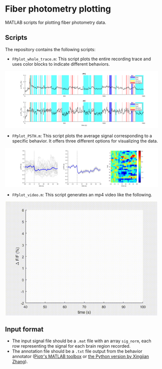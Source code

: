 # Fiber photometry plotting
MATLAB scripts for plotting fiber photometry data.

## Scripts
The repository contains the following scripts:
- `FPplot_whole_trace.m`: This script plots the entire recording trace and uses color blocks to indicate different behaviors.

![Example whole FP trace](https://github.com/tianboqi/fiberphotometry_plotting/blob/main/img/example_whole_trace.bmp)

- `FPplot_PSTH.m`: This script plots the average signal corresponding to a specific behavior. It offers three different options for visualizing the data.

![Example PSTH](https://github.com/tianboqi/fiberphotometry_plotting/blob/main/img/example_psth.bmp)

- `FPplot_video.m`: This script generates an mp4 video like the following.

<p align="center">
  <img src="https://github.com/tianboqi/fiberphotometry_plotting/blob/main/img/example_video.gif" alt="animated" width="500">
</p>

## Input format
- The input signal file should be a `.mat` file with an array `sig_norm`, each row representing the signal for each brain region recorded.
- The annotation file should be a `.txt` file output from the behavior annotator ([Piotr's MATLAB toolbox](https://github.com/pdollar/toolbox) or [the Python version by Xingjian Zhang](https://github.com/hsingchien/Bannotator)). 

